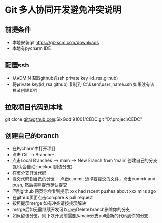 # Git 多人协同开发避免冲突说明
## 前提条件
- 本地安装git https://git-scm.com/downloads
- 本地有pycharm IDE

## 配置ssh
- 从ADMIN 获取github的ssh private key (id_rsa.github)
- 将private key(id_rsa.github) 复制到 C:\Users\user_name\.ssh 如果没有该目录创建即可

## 拉取项目代码到本地
git clone git@github.com:SixGod191001/CEDC.git "D:\project\CEDC"

## 创建自己的branch
- 在Pycharm中打开项目
- 点击 Git --> Branches
- 点击Local Branches --> main --> New Branch from 'main' 创建自己的分支(默认会自动checkout到该分支)
- 在该分支开发代码
- 提交代码到自己的分支： 点击commit 选择要提交的文件，点击commit and push, 然后按照提示确认提交
- 回到github 网页你会看到提示 xxx had recent pushes about xxx mins ago
- 在github页面点击compare & pull request
- 按照提示merge 如有冲突请按提示解决
- merge后如无需继续开发可以点击Delete branch删除你的分支
- 如保留该分支，则下次开发前需要从main分支pull最新的代码到你的分支




